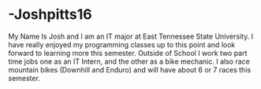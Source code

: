 # -Joshpitts16

My Name Is Josh and I am an IT major at East Tennessee State University.  I have really enjoyed my programming classes up to this point and look forward to learning more this semester.  Outside of School I work two part time jobs one as an IT Intern, and the other as a bike mechanic.  I also race mountain bikes (Downhill and Enduro) and will have about 6 or 7 races this semester.
